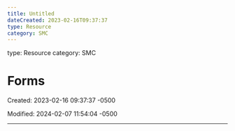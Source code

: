 ```yaml
---
title: Untitled
dateCreated: 2023-02-16T09:37:37
type: Resource
category: SMC
---
```

type: Resource
category: SMC

# Forms

Created: 2023-02-16 09:37:37 -0500

Modified: 2024-02-07 11:54:04 -0500

---


